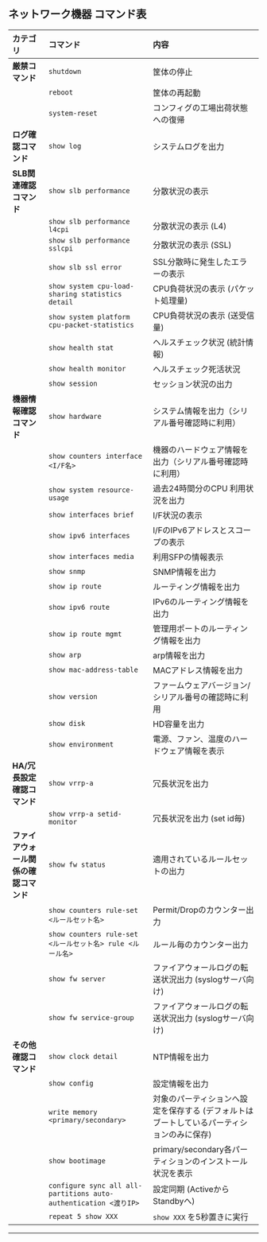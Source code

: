 ## ネットワーク機器 コマンド表

| カテゴリ | コマンド | 内容 |
| :--- | :--- | :--- |
| **厳禁コマンド** | `shutdown` | 筐体の停止 |
| | `reboot` | 筐体の再起動 |
| | `system-reset` | コンフィグの工場出荷状態への復帰 |
| **ログ確認コマンド** | `show log` | システムログを出力 |
| **SLB関連確認コマンド** | `show slb performance` | 分散状況の表示 |
| | `show slb performance l4cpi` | 分散状況の表示 (L4) |
| | `show slb performance sslcpi` | 分散状況の表示 (SSL) |
| | `show slb ssl error` | SSL分散時に発生したエラーの表示 |
| | `show system cpu-load-sharing statistics detail` | CPU負荷状況の表示 (パケット処理量) |
| | `show system platform cpu-packet-statistics` | CPU負荷状況の表示 (送受信量) |
| | `show health stat` | ヘルスチェック状況 (統計情報) |
| | `show health monitor` | ヘルスチェック死活状況 |
| | `show session` | セッション状況の出力 |
| **機器情報確認コマンド** | `show hardware` | システム情報を出力（シリアル番号確認時に利用） |
| | `show counters interface <I/F名>` | 機器のハードウェア情報を出力（シリアル番号確認時に利用） |
| | `show system resource-usage` | 過去24時間分のCPU 利用状況を出力 |
| | `show interfaces brief` | I/F状況の表示 |
| | `show ipv6 interfaces` | I/FのIPv6アドレスとスコープの表示 |
| | `show interfaces media` | 利用SFPの情報表示 |
| | `show snmp` | SNMP情報を出力 |
| | `show ip route` | ルーティング情報を出力 |
| | `show ipv6 route` | IPv6のルーティング情報を出力 |
| | `show ip route mgmt` | 管理用ポートのルーティング情報を出力 |
| | `show arp` | arp情報を出力 |
| | `show mac-address-table` | MACアドレス情報を出力 |
| | `show version` | ファームウェアバージョン/シリアル番号の確認時に利用 |
| | `show disk` | HD容量を出力 |
| | `show environment` | 電源、ファン、温度のハードウェア情報を表示 |
| **HA/冗長設定確認コマンド** | `show vrrp-a` | 冗長状況を出力 |
| | `show vrrp-a setid-monitor` | 冗長状況を出力 (set id毎) |
| **ファイアウォール関係の確認コマンド** | `show fw status` | 適用されているルールセットの出力 |
| | `show counters rule-set <ルールセット名>` | Permit/Dropのカウンター出力 |
| | `show counters rule-set <ルールセット名> rule <ルール名>` | ルール毎のカウンター出力 |
| | `show fw server` | ファイアウォールログの転送状況出力 (syslogサーバ向け) |
| | `show fw service-group` | ファイアウォールログの転送状況出力 (syslogサーバ向け) |
| **その他確認コマンド** | `show clock detail` | NTP情報を出力 |
| | `show config` | 設定情報を出力 |
| | `write memory <primary/secondary>` | 対象のパーティションへ設定を保存する (デフォルトはブートしているパーティションのみに保存) |
| | `show bootimage` | primary/secondary各パーティションのインストール状況を表示 |
| | `configure sync all all-partitions auto-authentication <渡りIP>` | 設定同期 (ActiveからStandbyへ) |
| | `repeat 5 show XXX` | `show XXX` を5秒置きに実行 |

---
